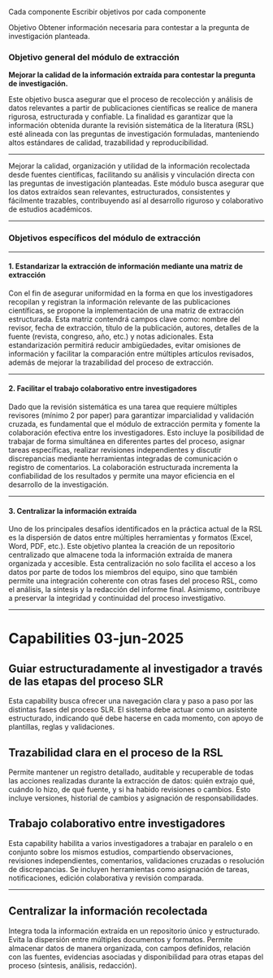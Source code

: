 Cada componente
Escribir objetivos por cada componente

Objetivo
Obtener información necesaria para contestar a la pregunta de investigación planteada. 

### **Objetivo general del módulo de extracción**

**Mejorar la calidad de la información extraída para contestar la pregunta de investigación.**

Este objetivo busca asegurar que el proceso de recolección y análisis de datos relevantes a partir de publicaciones científicas se realice de manera rigurosa, estructurada y confiable. La finalidad es garantizar que la información obtenida durante la revisión sistemática de la literatura (RSL) esté alineada con las preguntas de investigación formuladas, manteniendo altos estándares de calidad, trazabilidad y reproducibilidad.

---
Mejorar la calidad, organización y utilidad de la información recolectada desde fuentes científicas, facilitando su análisis y vinculación directa con las preguntas de investigación planteadas. Este módulo busca asegurar que los datos extraídos sean relevantes, estructurados, consistentes y fácilmente trazables, contribuyendo así al desarrollo riguroso y colaborativo de estudios académicos.

---

### **Objetivos específicos del módulo de extracción**

---

#### **1. Estandarizar la extracción de información mediante una matriz de extracción**

Con el fin de asegurar uniformidad en la forma en que los investigadores recopilan y registran la información relevante de las publicaciones científicas, se propone la implementación de una matriz de extracción estructurada. Esta matriz contendrá campos clave como: nombre del revisor, fecha de extracción, título de la publicación, autores, detalles de la fuente (revista, congreso, año, etc.) y notas adicionales. Esta estandarización permitirá reducir ambigüedades, evitar omisiones de información y facilitar la comparación entre múltiples artículos revisados, además de mejorar la trazabilidad del proceso de extracción.

---

#### **2. Facilitar el trabajo colaborativo entre investigadores**

Dado que la revisión sistemática es una tarea que requiere múltiples revisores (mínimo 2 por paper) para garantizar imparcialidad y validación cruzada, es fundamental que el módulo de extracción permita y fomente la colaboración efectiva entre los investigadores. Esto incluye la posibilidad de trabajar de forma simultánea en diferentes partes del proceso, asignar tareas específicas, realizar revisiones independientes y discutir discrepancias mediante herramientas integradas de comunicación o registro de comentarios. La colaboración estructurada incrementa la confiabilidad de los resultados y permite una mayor eficiencia en el desarrollo de la investigación.

---

#### **3. Centralizar la información extraída**

Uno de los principales desafíos identificados en la práctica actual de la RSL es la dispersión de datos entre múltiples herramientas y formatos (Excel, Word, PDF, etc.). Este objetivo plantea la creación de un repositorio centralizado que almacene toda la información extraída de manera organizada y accesible. Esta centralización no solo facilita el acceso a los datos por parte de todos los miembros del equipo, sino que también permite una integración coherente con otras fases del proceso RSL, como el análisis, la síntesis y la redacción del informe final. Asimismo, contribuye a preservar la integridad y continuidad del proceso investigativo.


---

# Capabilities 03-jun-2025

## Guiar estructuradamente al investigador a través de las etapas del proceso SLR 
Esta capability busca ofrecer una navegación clara y paso a paso por las distintas fases del proceso SLR. El sistema debe actuar como un asistente estructurado, indicando qué debe hacerse en cada momento, con apoyo de plantillas, reglas y validaciones.

## Trazabilidad clara en el proceso de la RSL
Permite mantener un registro detallado, auditable y recuperable de todas las acciones realizadas durante la extracción de datos: quién extrajo qué, cuándo lo hizo, de qué fuente, y si ha habido revisiones o cambios. Esto incluye versiones, historial de cambios y asignación de responsabilidades.


## Trabajo colaborativo entre investigadores
Esta capability habilita a varios investigadores a trabajar en paralelo o en conjunto sobre los mismos estudios, compartiendo observaciones, revisiones independientes, comentarios, validaciones cruzadas o resolución de discrepancias. Se incluyen herramientas como asignación de tareas, notificaciones, edición colaborativa y revisión comparada.

---
## Centralizar la información recolectada
Integra toda la información extraída en un repositorio único y estructurado. Evita la dispersión entre múltiples documentos y formatos. Permite almacenar datos de manera organizada, con campos definidos, relación con las fuentes, evidencias asociadas y disponibilidad para otras etapas del proceso (síntesis, análisis, redacción).
